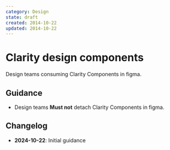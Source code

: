 ```yaml
---
category: Design
state: draft
created: 2014-10-22
updated: 2014-10-22
---
```


# Clarity design components 

Design teams consuming Clarity Components in figma.

## Guidance

- Design teams **Must not** detach Clarity Components in figma.

## Changelog

- **2024-10-22**: Initial guidance